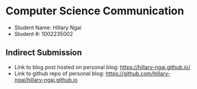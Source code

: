 # Computer Science Communication

- Student Name: Hillary Ngai
- Student #: 1002235002

## Indirect Submission
- Link to blog post hosted on personal blog: https://hillary-ngai.github.io/
- Link to github repo of personal blog: https://github.com/hillary-ngai/hillary-ngai.github.io
